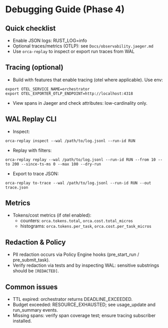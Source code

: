 # Debugging Guide (Phase 4)

## Quick checklist
- Enable JSON logs: RUST_LOG=info
- Optional traces/metrics (OTLP): see `Docs/observability.jaeger.md`
- Use `orca-replay` to inspect or export run traces from WAL

## Tracing (optional)
- Build with features that enable tracing (otel where applicable). Use env:
```
export OTEL_SERVICE_NAME=orchestrator
export OTEL_EXPORTER_OTLP_ENDPOINT=http://localhost:4318
```
- View spans in Jaeger and check attributes: low-cardinality only.

## WAL Replay CLI
- Inspect:
```
orca-replay inspect --wal /path/to/log.jsonl --run-id RUN
```
- Replay with filters:
```
orca-replay replay --wal /path/to/log.jsonl --run-id RUN --from 10 --to 200 --since-ts-ms 0 --max 100 --dry-run
```
- Export to trace JSON:
```
orca-replay to-trace --wal /path/to/log.jsonl --run-id RUN --out trace.json
```

## Metrics
- Tokens/cost metrics (if otel enabled):
  - counters: `orca.tokens.total`, `orca.cost.total_micros`
  - histograms: `orca.tokens.per_task`, `orca.cost.per_task_micros`

## Redaction & Policy
- PII redaction occurs via Policy Engine hooks (pre_start_run / pre_submit_task).
- Verify redaction via tests and by inspecting WAL: sensitive substrings should be `[REDACTED]`.

## Common issues
- TTL expired: orchestrator returns DEADLINE_EXCEEDED.
- Budget exceeded: RESOURCE_EXHAUSTED; see usage_update and run_summary events.
- Missing spans: verify span coverage test; ensure tracing subscriber installed.
